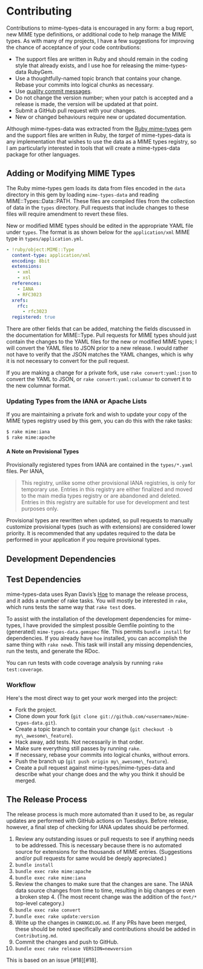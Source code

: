 # Contributing

Contributions to mime-types-data is encouraged in any form: a bug report, new
MIME type definitions, or additional code to help manage the MIME types. As with
many of my projects, I have a few suggestions for improving the chance of
acceptance of your code contributions:

- The support files are written in Ruby and should remain in the coding style
  that already exists, and I use hoe for releasing the mime-types-data RubyGem.
- Use a thoughtfully-named topic branch that contains your change. Rebase your
  commits into logical chunks as necessary.
- Use [quality commit messages][qcm].
- Do not change the version number; when your patch is accepted and a release is
  made, the version will be updated at that point.
- Submit a GitHub pull request with your changes.
- New or changed behaviours require new or updated documentation.

Although mime-types-data was extracted from the [Ruby mime-types][rmt] gem and
the support files are written in Ruby, the _target_ of mime-types-data is any
implementation that wishes to use the data as a MIME types registry, so I am
particularly interested in tools that will create a mime-types-data package for
other languages.

## Adding or Modifying MIME Types

The Ruby mime-types gem loads its data from files encoded in the `data`
directory in this gem by loading `mime-types-data` and reading
MIME::Types::Data::PATH. These files are compiled files from the collection of
data in the `types` directory. Pull requests that include changes to these files
will require amendment to revert these files.

New or modified MIME types should be edited in the appropriate YAML file under
`types`. The format is as shown below for the `application/xml` MIME type in
`types/application.yml`.

```yaml
- !ruby/object:MIME::Type
  content-type: application/xml
  encoding: 8bit
  extensions:
    - xml
    - xsl
  references:
    - IANA
    - RFC3023
  xrefs:
    rfc:
      - rfc3023
  registered: true
```

There are other fields that can be added, matching the fields discussed in the
documentation for MIME::Type. Pull requests for MIME types should just contain
the changes to the YAML files for the new or modified MIME types; I will convert
the YAML files to JSON prior to a new release. I would rather not have to verify
that the JSON matches the YAML changes, which is why it is not necessary to
convert for the pull request.

If you are making a change for a private fork, use `rake convert:yaml:json` to
convert the YAML to JSON, or `rake convert:yaml:columnar` to convert it to the
new columnar format.

### Updating Types from the IANA or Apache Lists

If you are maintaining a private fork and wish to update your copy of the MIME
types registry used by this gem, you can do this with the rake tasks:

```sh
$ rake mime:iana
$ rake mime:apache
```

#### A Note on Provisional Types

Provisionally registered types from IANA are contained in the `types/*.yaml`
files. Per IANA,

> This registry, unlike some other provisional IANA registries, is only for
> temporary use. Entries in this registry are either finalized and moved to the
> main media types registry or are abandoned and deleted. Entries in this
> registry are suitable for use for development and test purposes only.

Provisional types are rewritten when updated, so pull requests to manually
customize provisional types (such as with extensions) are considered lower
priority. It is recommended that any updates required to the data be performed
in your application if you require provisional types.

## Development Dependencies

## Test Dependencies

mime-types-data uses Ryan Davis’s [Hoe][hoe] to manage the release process, and
it adds a number of rake tasks. You will mostly be interested in `rake`, which
runs tests the same way that `rake test` does.

To assist with the installation of the development dependencies for mime-types,
I have provided the simplest possible Gemfile pointing to the (generated)
`mime-types-data.gemspec` file. This permits `bundle install` for dependencies.
If you already have `hoe` installed, you can accomplish the same thing with
`rake newb`. This task will install any missing dependencies, run the tests, and
generate the RDoc.

You can run tests with code coverage analysis by running `rake test:coverage`.

### Workflow

Here's the most direct way to get your work merged into the project:

- Fork the project.
- Clone down your fork
  (`git clone git://github.com/<username>/mime-types-data.git`).
- Create a topic branch to contain your change
  (`git checkout -b my\_awesome\_feature`).
- Hack away, add tests. Not necessarily in that order.
- Make sure everything still passes by running `rake`.
- If necessary, rebase your commits into logical chunks, without errors.
- Push the branch up (`git push origin my\_awesome\_feature`).
- Create a pull request against mime-types/mime-types-data and describe what
  your change does and the why you think it should be merged.

## The Release Process

The release process is much more automated than it used to be, as regular
updates are performed with GitHub actions on Tuesdays. Before release, however,
a final step of checking for IANA updates should be performed.

1. Review any outstanding issues or pull requests to see if anything needs to be
   addressed. This is necessary because there is no automated source for
   extensions for the thousands of MIME entries. (Suggestions and/or pull
   requests for same would be deeply appreciated.)
2. `bundle install`
3. `bundle exec rake mime:apache`
4. `bundle exec rake mime:iana`
5. Review the changes to make sure that the changes are sane. The IANA data
   source changes from time to time, resulting in big changes or even a broken
   step 4. (The most recent change was the addition of the `font/*` top-level
   category.)
6. `bundle exec rake convert`
7. `bundle exec rake update:version`
8. Write up the changes in `CHANGELOG.md`. If any PRs have been merged, these
   should be noted specifically and contributions should be added in
   `Contributing.md`.
9. Commit the changes and push to GitHub.
10. `bundle exec rake release VERSION=newversion`

This is based on an issue [#18][#18].

[qcm]: http://tbaggery.com/2008/04/19/a-note-about-git-commit-messages.html
[rmt]: https://github.com/mime-types/ruby-mime-types/
[hoe]: https://github.com/seattlerb/hoe
